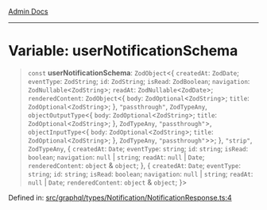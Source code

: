 [Admin Docs](/)

***

# Variable: userNotificationSchema

> `const` **userNotificationSchema**: `ZodObject`\<\{ `createdAt`: `ZodDate`; `eventType`: `ZodString`; `id`: `ZodString`; `isRead`: `ZodBoolean`; `navigation`: `ZodNullable`\<`ZodString`\>; `readAt`: `ZodNullable`\<`ZodDate`\>; `renderedContent`: `ZodObject`\<\{ `body`: `ZodOptional`\<`ZodString`\>; `title`: `ZodOptional`\<`ZodString`\>; \}, `"passthrough"`, `ZodTypeAny`, `objectOutputType`\<\{ `body`: `ZodOptional`\<`ZodString`\>; `title`: `ZodOptional`\<`ZodString`\>; \}, `ZodTypeAny`, `"passthrough"`\>, `objectInputType`\<\{ `body`: `ZodOptional`\<`ZodString`\>; `title`: `ZodOptional`\<`ZodString`\>; \}, `ZodTypeAny`, `"passthrough"`\>\>; \}, `"strip"`, `ZodTypeAny`, \{ `createdAt`: `Date`; `eventType`: `string`; `id`: `string`; `isRead`: `boolean`; `navigation`: `null` \| `string`; `readAt`: `null` \| `Date`; `renderedContent`: `object` & `object`; \}, \{ `createdAt`: `Date`; `eventType`: `string`; `id`: `string`; `isRead`: `boolean`; `navigation`: `null` \| `string`; `readAt`: `null` \| `Date`; `renderedContent`: `object` & `object`; \}\>

Defined in: [src/graphql/types/Notification/NotificationResponse.ts:4](https://github.com/Sourya07/talawa-api/blob/2dc82649c98e5346c00cdf926fe1d0bc13ec1544/src/graphql/types/Notification/NotificationResponse.ts#L4)
